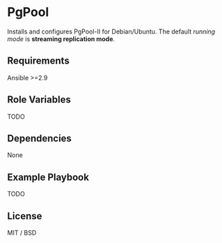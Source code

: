 PgPool
=========

Installs and configures PgPool-II for Debian/Ubuntu. The default _running mode_ is **streaming replication mode**.

Requirements
------------

Ansible >=2.9

Role Variables
--------------

TODO

Dependencies
------------

None

Example Playbook
----------------

TODO

License
----------

MIT / BSD
